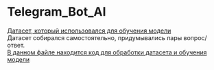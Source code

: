 # Telegram_Bot_AI
[Датасет, который использовался для обучения модели](dialogues.txt)  
Датасет собирался самостоятельно, придумывались пары вопрос/ответ.  
[В данном файле находится код для обработки датасета и обучения модели](Telegram_BOT_AI/settings/bot_settings.py)
